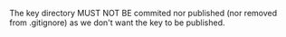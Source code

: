 <!-- If you require to share couple of ssh keys with the container. Ex: Put public key to push on a created VM in order to connect with the corresponding private key in ssh -->

The key directory MUST NOT BE commited nor published (nor removed from .gitignore) as we don't want the key to be published.
